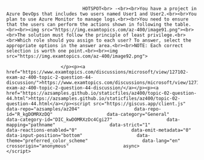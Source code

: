 <p class="card-text">
							
								HOTSPOT<br> -<br><br>You have a project in Azure DevOps that includes two users named User1 and User2.<br><br>You plan to use Azure Monitor to manage logs.<br><br>You need to ensure that the users can perform the actions shown in following the table.<br><br><img src="https://img.examtopics.com/az-400/image91.png"><br><br>The solution must follow the principle of least privilege.<br><br>Which role should you assign to each user? To answer, select the appropriate options in the answer area.<br><br>NOTE: Each correct selection is worth one point.<br><br><img src="https://img.examtopics.com/az-400/image92.png">
							
						</p><p><a href="https://www.examtopics.com/discussions/microsoft/view/127102-exam-az-400-topic-2-question-44-discussion/">https://www.examtopics.com/discussions/microsoft/view/127102-exam-az-400-topic-2-question-44-discussion/</a></p><p><a href="https://azsamples.github.io/staticfiles/az400/topic-02-question-44.html">https://azsamples.github.io/staticfiles/az400/topic-02-question-44.html</a></p><script src="https://giscus.app/client.js"                    data-repo="azsamples/az204"                    data-repo-id="R_kgDOMRXzDQ"                    data-category="General"                    data-category-id="DIC_kwDOMRXzDc4Cgi27"                    data-mapping="pathname"                    data-strict="1"                    data-reactions-enabled="0"                    data-emit-metadata="0"                    data-input-position="bottom"                    data-theme="preferred_color_scheme"                    data-lang="en"                    crossorigin="anonymous"                    async>                    </script>